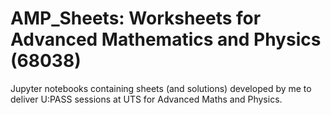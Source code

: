 # AMP_Sheets: Worksheets for Advanced Mathematics and Physics (68038)
Jupyter notebooks containing sheets (and solutions) developed by me to deliver U:PASS sessions at UTS for Advanced Maths and Physics.
